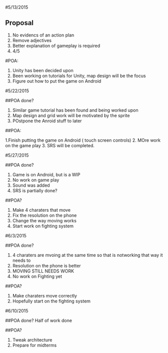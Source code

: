 #5/13/2015

## Proposal

1. No evidencs of an action plan
2. Remove adjectives
3. Better explanation of gameplay is required
4. 4/5

#POA:

1. Unity has been decided upon
2. Been working on tutorials for Unity, map design will be the focus
3. Figure out how to put the game on Android

#5/22/2015

##POA done?

1. Similar game tutorial has been found and being worked upon
2. Map design and grid work will be motivated by the sprite
3. POstpone the Anroid stuff to later

##POA:

1.Finish putting the game on Android ( touch screen controls)
2. MOre work on the game play
3. SRS will be completed.

#5/27/2015

##POA done?
1. Game is on Android, but is a WIP
2. No work on game play
3. Sound was added
3. SRS is partially done?

##POA?
1. Make 4 charaters that move
2. Fix the resolution on the phone
3. Change the way moving works
4. Start work on fighting system

#6/3/2015

##POA done?

1. 4 charaters are mvoing at the same time so that is notworking that way it needs to
2. Resolution on the phone is better
3. MOVING STILL NEEDS WORK
4. No work on Fighting yet

##POA?

1. Make charaters move correctly
2. Hopefully start on the fighting system

#6/10/2015

##POA done?
Half of work done

##POA?
1. Tweak architecture
2. Prepare for midterms




